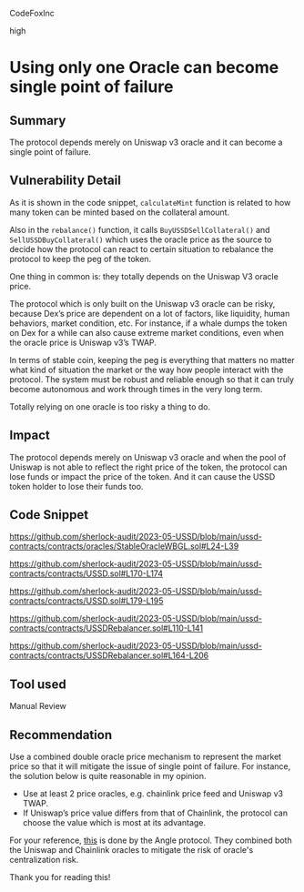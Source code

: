 CodeFoxInc

high

# Using only one Oracle can become single point of failure

## Summary
The protocol depends merely on Uniswap v3 oracle and it can become a single point of failure.

## Vulnerability Detail
As it is shown in the code snippet, `calculateMint` function is related to how many token can be minted based on the collateral amount. 

Also in the `rebalance()` function, it calls `BuyUSSDSellCollateral()` and `SellUSSDBuyCollateral()` which uses the oracle price as the source to decide how the protocol can react to certain situation to rebalance the protocol to keep the peg of the token. 

One thing in common is: they totally depends on the Uniswap V3 oracle price. 

The protocol which is only built on the Uniswap v3 oracle can be risky, because Dex’s price are dependent on a lot of factors, like liquidity, human behaviors, market condition, etc. For instance, if a whale dumps the token on Dex for a while can also cause extreme market conditions, even when the oracle price is Uniswap v3’s TWAP. 

In terms of stable coin, keeping the peg is everything that matters no matter what kind of situation the market or the way how people interact with the protocol. The system must be robust and reliable enough so that it can truly become autonomous and work through times in the very long term.

Totally relying on one oracle is too risky a thing to do. 


## Impact
The protocol depends merely on Uniswap v3 oracle and when the pool of Uniswap is not able to reflect the right price of the token, the protocol can lose funds or impact the price of the token. And it can cause the USSD token holder to lose their funds too. 

## Code Snippet
https://github.com/sherlock-audit/2023-05-USSD/blob/main/ussd-contracts/contracts/oracles/StableOracleWBGL.sol#L24-L39

https://github.com/sherlock-audit/2023-05-USSD/blob/main/ussd-contracts/contracts/USSD.sol#L170-L174

https://github.com/sherlock-audit/2023-05-USSD/blob/main/ussd-contracts/contracts/USSD.sol#L179-L195

https://github.com/sherlock-audit/2023-05-USSD/blob/main/ussd-contracts/contracts/USSDRebalancer.sol#L110-L141

https://github.com/sherlock-audit/2023-05-USSD/blob/main/ussd-contracts/contracts/USSDRebalancer.sol#L164-L206




## Tool used

Manual Review

## Recommendation
Use a combined double oracle price mechanism to represent the market price so that it will mitigate the issue of single point of failure.
For instance, the solution below is quite reasonable in my opinion.
- Use at least 2 price oracles, e.g. chainlink price feed and Uniswap v3 TWAP.
- If Uniswap’s price value differs from that of Chainlink, the protocol can choose the value which is most at its advantage.

For your reference, [this](https://docs.angle.money/deprecated-protocol-modules/overview/other-aspects/oracles#combining-uniswap-and-chainlink-feeds) is done by the Angle protocol. They combined both the Uniswap and Chainlink oracles to mitigate the risk of oracle's centralization risk. 

Thank you for reading this! 



